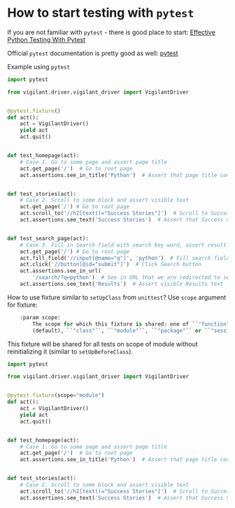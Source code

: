 # How to start testing with `pytest`

If you are not familiar with `pytest` - there is good place to start:
[Effective Python Testing With Pytest](https://realpython.com/pytest-python-testing/)

Official `pytest` documentation is pretty good as well: 
[pytest](https://docs.pytest.org/en/latest/index.html)

Example using `pytest`
```python
import pytest

from vigilant.driver.vigilant_driver import VigilantDriver


@pytest.fixture()
def act():
    act = VigilantDriver()
    yield act
    act.quit()


def test_homepage(act):
    # Case 1. Go to some page and assert page title
    act.get_page('/')  # Go to root page
    act.assertions.see_in_title('Python')  # Assert that page title contains 'Python' string


def test_stories(act):
    # Case 2. Scroll to some block and assert visible text
    act.get_page('/') # Go to root page
    act.scroll_to('//h2[text()="Success Stories"]')  # Scroll to Success Stories block
    act.assertions.see_text('Success Stories')  # Assert that Success Stories string is visible


def test_search_page(act):
    # Case 3. Fill in Search field with search key word, assert result in search result page.
    act.get_page('/') # Go to root page
    act.fill_field('//input[@name="q"]', 'python')  # Fill search field
    act.click('//button[@id="submit"]')  # Click Search button
    act.assertions.see_in_url(
        '/search/?q=python')  # See in URL that we are redirected to search result page
    act.assertions.see_text('Results')  # Assert visible Results text


```

How to use fixture similar to `setUpClass` from `unittest`?
Use `scope` argument for fixture:
```python
    :param scope:
        The scope for which this fixture is shared; one of ``"function"``
        (default), ``"class"``, ``"module"``, ``"package"`` or ``"session"``.
```
This fixture will be shared for all tests on scope of module without reinitializing it (similar to `setUpBeforeClass`).
```python
import pytest

from vigilant.driver.vigilant_driver import VigilantDriver


@pytest.fixture(scope="module")
def act():
    act = VigilantDriver()
    yield act
    act.quit()


def test_homepage(act):
    # Case 1. Go to some page and assert page title
    act.get_page('/')  # Go to root page
    act.assertions.see_in_title('Python')  # Assert that page title contains 'Python' string


def test_stories(act):
    # Case 2. Scroll to some block and assert visible text
    act.scroll_to('//h2[text()="Success Stories"]')  # Scroll to Success Stories block
    act.assertions.see_text('Success Stories')  # Assert that Success Stories string is visible

```
